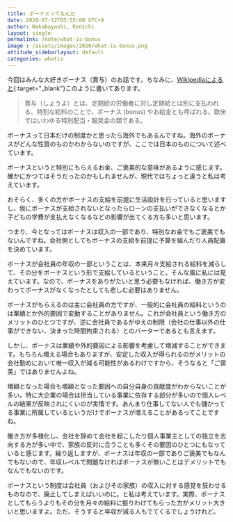 ```yaml
---
title: ボーナスってなんだ
date: 2020-07-12T05:55:00 UTC+9
author: Wakabayashi, Kenichi
layout: single
permalink: /note/what-is-bonus
image : /assets/images/2020/what-is-bonus.png
attitude_sidebarlayout: default
categories: whatis
---
```

今回はみんな大好きボーナス（賞与）のお話です。ちなみに、[Wikipediaによると](https://ja.wikipedia.org/wiki/%E8%B3%9E%E4%B8%8E){:target="_blank"}このように書いてあります。

> 賞与（しょうよ）とは、定期給の労働者に対し定期給とは別に支払われる、特別な給料のことで、ボーナス (bonus) やお給金とも呼ばれる。欧米ではいわゆる特別配当・報奨金の類である。

ボーナスって日本だけの制度かと思ったら海外でもあるんですね。海外のボーナスがどんな性質のものかわからないのですが、ここでは日本のものについて述べています。

ボーナスというと特別にもらえるお金、ご褒美的な意味があるように感じます。確かにかつてはそうだったのかもしれませんが、現代ではちょっと違うと私は考えています。

おそらく、多くの方がボーナスの支給を前提に生活設計を行っていると思いますし、仮にボーナスが支給されないとなったらローンの支払いができなくなるとか子どもの学費が支払えなくなるなどの影響が出てくる方も多いと思います。

つまり、今となってはボーナスは収入の一部であり、特別なお金でもご褒美でもないんですね。会社側としてもボーナスの支給を前提に予算を組んだり人員配置を決めています。

ボーナスが会社員の年収の一部ということは、本来月々支給される給料を減らして、その分をボーナスという形で支給しているということ。そんな風に私には見えています。なので、ボーナスをありがたいと思う必要もなければ、働き方が変わってボーナスがなくなったとしても悲しむ必要はありません。

ボーナスがもらえるのは主に会社員の方ですが、一般的に会社員の給料というのは業績とか外的要因で変動することがありません。これが会社員という働き方のメリットのひとつですが、逆に会社員であるがゆえの制限（会社の仕事以外の仕事ができない、決まった時間拘束される）とのバーターであるとも言えます。

しかし、ボーナスは業績や外的要因による影響を考慮して増減することができます。もちろん増える場合もありますが、安定した収入が得られるのがメリットの会社勤めにおいて唯一収入が減る可能性があるわけですから、そうなると「ご褒美」ではありませんよね。

増額となった場合も増額となった要因への自分自身の貢献度がわからないことが多い。特に大企業の場合は担当している事業に依存する部分が多いので個人レベルの結果が反映されにくいのが実情です。あんまり仕事してない人でも儲かってる事業に所属しているというだけでボーナスが増えることがあるってことですね。

働き方が多様化し、会社を辞めて会社を起こしたり個人事業主としての独立を志向する方が多い中で、家族の反対に合うことも多くその要因のひとつにもなっていると感じます。繰り返しますが、ボーナスは年収の一部でありご褒美でもなんでもないので、年収レベルで問題なければボーナスが無いことはデメリットでもなんでもないのです。

ボーナスという制度は会社員（およびその家族）の収入に対する感覚を狂わせるものなので、廃止してしまえばいいのに。と私は考えています。実際、ボーナスとしてもらうよりもその分を月々の給料に振りわけてもらった方がメリット大きいと思いますよ。ただ、そうすると年収が減る人もでてくるでしょうけれど。


